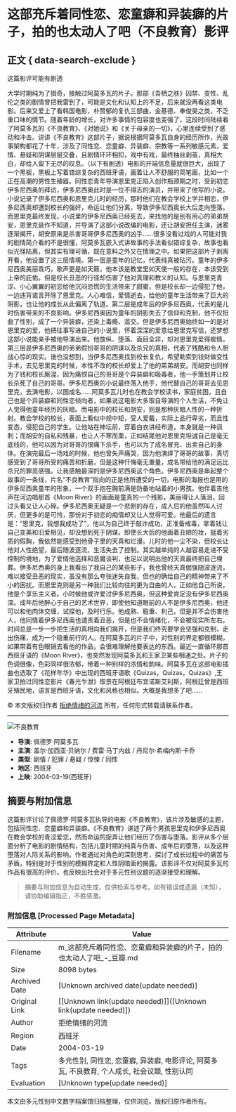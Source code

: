 # 这部充斥着同性恋、恋童癖和异装癖的片子，拍的也太动人了吧（不良教育）影评

## 正文 { data-search-exclude }


这篇影评可能有剧透

大学时期纯为了猎奇，接触过阿莫多瓦的片子。那部《吾栖之肤》囚禁、变性、乱伦之类的剧情曾把我雷到了，可能是文化和认知上的不足，后来就没再看这类电影。后来又爱上了看韩国电影，朴赞郁的复仇三部曲，金基德、奉俊昊之类，不乏重口味的情节。随着年龄的增长，对许多事情的包容度也变强了，这段时间陆续看了阿莫多瓦的《不良教育》、《对她说》和《关于母亲的一切》，心里连续受到了感动和冲击。讲讲《不良教育》这部片子，据说根据阿莫多瓦自身的经历所作，光故事架构都花了十年，涉及了同性恋、恋童癖、异装癖、宗教等一系列敏感元素，爱情、悬疑和阴谋层层交叠，且剧情环环相扣，戏中有戏，最终抽丝剥茧，真相大白，却给人留下无尽的叹息。（以下有剧透）电影的开端信息量就很巨大，出现了一个黑板，黑板上写着错综复杂的西班牙语，画着让人不舒服的简笔画，比如一个正在高潮的男性生殖器。同性恋青年导演恩里克正陷入创作瓶颈期之时，受到初恋伊多尼西奥的拜访，伊多尼西奥此时是一位不得志的演员，并带来了他写的小说。小说记录了伊多尼西奥和恩里克儿时的经历，那时他们在教会学校上学并相恋，伊多尼西奥却遭到校长的强奸，命运让他们分离，导致伊多尼西奥长大后走向堕落。而恩里克最终发现，小说里的伊多尼西奥已经死去，来找他的是别有用心的弟弟胡安，恩里克装作不知道，并导演了这部小说改编的电影，还让胡安担任主演，迷雾逐渐揭开，胡安原来是杀害哥哥伊多尼西奥的凶手……很多没看过戏的人可能对我的剧情简介看的不是很懂，阿莫多瓦嵌入式讲故事的手法看似错综复杂，故事也看似光怪陆离，但其实有理可循，既在意料之外又在情理之中。如果把这部片子剥离开看，他设置了这三层情境。第一层是童年的记忆，代表纯真被玷污。童年的伊多尼西奥美丽乖巧，歌声更是如天籁，他本该是教堂里如天使一般的存在，本该受到上帝的庇佑。但是校长丑恶的行径却伤害了他对真理和教义的认知。与恩里克青涩、小心翼翼的初恋给他沉闷恐慌的生活带来了甜蜜，但是校长却一边侵犯了他，一边违背诺言开除了恩里克。人心难信，爱情逝去，给他的童年生活带来了巨大的阴影，也让他的成长从此偏离了轨道。第二层是成年后的伊多尼西奥，代表的是儿时伤害带来的不良影响。伊多尼西奥因为童年的阴影失去了信仰和克制，他不仅扭曲了性别，成了一个异装癖，还染上毒瘾、滥交。但是伊多尼西奥始终如一的是对恩里克的爱，他把往事写进自己的小说里，怀着深深的爱意给恩里克写信，还梦想这部小说能亲手被他导演出来。他放纵、堕落、面目全非，却对恩里克爱得痴情。第三层是伊多尼西奥的弟弟假扮哥哥的阴谋以及杀兄的真相，代表了残酷和令人胆战心惊的现实。谁也没想到，当伊多尼西奥找到校长复仇，希望勒索到钱财做变性手术，去见恩里克的时候，本性不改的校长却爱上了他的弟弟胡安。而胡安也同样为了钱和校长厮混，因为痛恨自己的哥哥是个异装癖和吸毒者，他一手策划并让校长杀死了自己的哥哥。伊多尼西奥的小说最终落入他手，他代替自己的哥哥去见恩里克，去演电影，以图成名……阿莫多瓦儿时也在教会学校读书，家庭贫困，且自己也是个异装癖和同性恋倾向者，如果说这电影大多取自导演的个人生活，不免让人觉得他童年经历的灰暗。而电影中的校长和胡安，则是那种灰暗人性的一种折射。教会学校的校长，表面上看似中规中矩，受人爱戴，实际上品行卑劣，而且性变态，侵犯自己的学生。让他站在神坛前，穿着白衣讲经布道，本身就是一种讽刺；而胡安的自私和残暴，也让人不寒而栗，正如结尾他对恩里克坦诚自己是毫无底线的，他可以因为对哥哥的恨痛下杀手，也可以为了成名冒充、出卖自己的身体。在演完最后一场戏的时候，他也曾失声痛哭，因为他演绎了哥哥的故事，真切感受到了哥哥所受的痛苦和折磨，但是这种忏悔毫无重量，成名带给他的满足远比杀兄的罪恶感强。让我感触最深的是伊多尼西奥这个角色。伊多尼西奥是串起整个故事的一条线，片名“不良教育”指向的正是他所遭受的一切，电影的海报也是用的伊多尼西奥童年的形象，一个双手抱在胸前满是防备地站着的小男孩。他伴着吉他声在河边唱那首《Moon River》的画面是童真的一个残影，美丽得让人落泪，回过头看又让人心碎。伊多尼西奥无疑是一个悲剧的存在，成人后的他虽然叫人讨厌，但更多的是可怜，那份对于初恋的痴情却又让人觉得可爱。他最后的遗言是：“恩里克，我想我成功了”，他以为自己终于敲诈成功，正准备戒毒，拿着钱让自己变美和旧爱相见，却没想到死于阴谋。即使长大后的他画着丑陋的妆，挺着劣质的假胸，我依然能感受到他骨子里的天真和烂漫。儿时的他一尘不染，但校长让他对人性绝望，最后随波逐流，生活失去了控制。其实越单纯的人越容易走进不受控制的境地，为了爱情他选择和恶魔谈判，也足以说明出他的天真最终把自己埋葬。伊多尼西奥的身上我看出了我自己的某些影子，我也曾经天真倔强随波逐流，难以接受丑恶的现实，虽没有那么夸张迷失自我，但也的确给自己的精神带来了不小的困扰。而恩里克则是另一种我们比较向往的更为自由的人，正如他自己所说，他是个享乐主义者。小时候他或许爱过伊多尼西奥，但这种爱肯定没有伊多尼西奥深。成年后他醉心于自己的艺术世界，即使他知道眼前的人不是伊多尼西奥，他还可以和他肉体交缠，试探他，及时行乐。他成熟、稳重、利己，但是并不会伤害他人，他同情着伊多尼西奥也谴责着丑恶，但是也不会情绪化，不会被现实所左右。时间总是一步一步把生活的真相向我们揭开，但是我们终究要学会坚强和克制，走出伤痛，成为一个稳重前行的人。在阿莫多瓦的片子中，对性别的界定都很模糊，如果带着有色眼镜去看他的作品，会很难理解他要表达的东西。最近一直循环那首西班牙语的《Moon River》，也突然发现阿莫多瓦和王家卫某些相通之处。片子的色调很像，色彩同样很浓郁，带着一种别样的浓情和韵味。阿莫多瓦在这部电影插曲也选取了《花样年华》中出现的西班牙语歌《Quizas，Quizas，Quizas》,王家卫拍过同性恋影片《春光乍泄》取景在阿根廷布宜诺斯艾利斯，阿根廷曾是西班牙殖民地，语言是西班牙语，文化和风格也相似。大概是我想多了吧……

© 本文版权归作者 [拒绝情绪的河流](https://www.douban.com/people/umi_fields/) 所有，任何形式转载请联系作者。

---

![不良教育](https://img9.doubanio.com/view/photo/s_ratio_poster/public/p1910921856.webp)

- **导演**: 佩德罗·阿莫多瓦
- **主演**: 盖尔·加西亚·贝纳尔 / 费雷·马丁内兹 / 丹尼尔·希梅内斯·卡乔
- **类型**: 剧情 / 犯罪 / 悬疑 / 惊悚 / 同性
- **地区**: 西班牙
- **上映**: 2004-03-19(西班牙)
<!-- tcd_original_link https://m.douban.com/movie/review/8481441/ -->


## 摘要与附加信息

<!-- tcd_abstract -->
这篇影评讨论了佩德罗·阿莫多瓦执导的电影《不良教育》，该片涉及敏感的主题，包括同性恋、恋童癖和异装癖。《不良教育》讲述了两个男孩恩里克和伊多尼西奥在教会学校的青涩爱恋，然而命运的捉弄让他们经历了伤害与堕落。影评从多个层面分析了电影的剧情结构，包括儿童时期的纯真与伤害、成年后的堕落，以及这种堕落对人际关系的影响。作者通过对角色的深刻思考，探讨了成长过程中的痛苦与矛盾，特别是对于性别的模糊界定和人性阴暗面的揭露。该影评不仅对阿莫多瓦的作品有很高的评价，也反映出社会对于多元性别议题的逐渐接受和理解。
<!-- tcd_abstract_end -->

> 摘要与附加信息为自动生成，仅供检索与参考。如有错误或遗漏（未知），请协助编辑指正，不胜感激。

### 附加信息 [Processed Page Metadata]

| Attribute       | Value                                  |
|-----------------|----------------------------------------|
| Filename        | m_这部充斥着同性恋、恋童癖和异装癖的片子，拍的也太动人了吧_-_豆瓣.md                             |
| Size            | 8098 bytes                           |
| Archived Date   | [Unknown archived date(update needed)]                             |
| Original Link   | [[Unknown link(update needed)]]([Unknown link(update needed)])                       |
| Author          | 拒绝情绪的河流                               |
| Region          | 西班牙                               |
| Date            | 2004-03-19                                 |
| Tags            | 多元性别, 同性恋, 恋童癖, 异装癖, 电影评论, 阿莫多瓦, 不良教育, 个人成长, 社会议题, 性别认同                                 |
| Evaluation            | [Unknown type(update needed)]                                 |
<!-- tcd_table_end -->

本文由多元性别中文数字档案馆归档整理，仅供浏览。版权归原作者所有。

